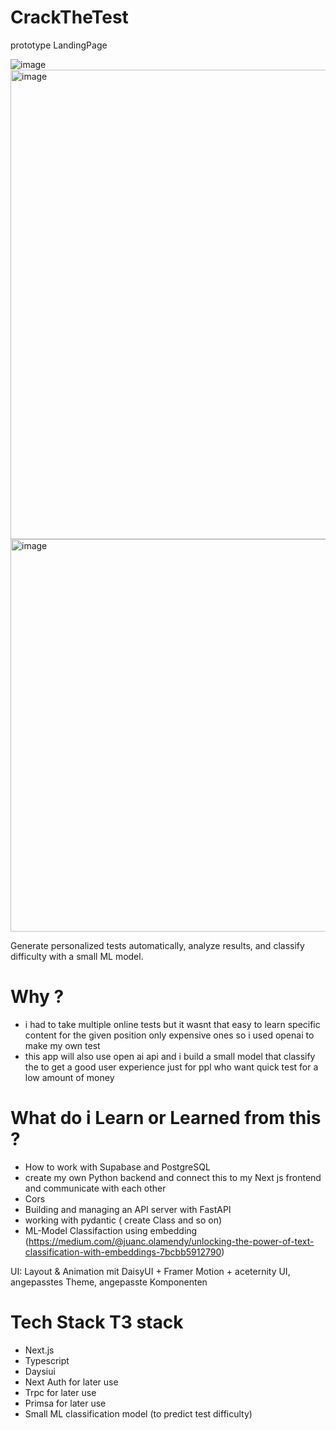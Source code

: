 # CrackTheTest

prototype LandingPage


![image](https://github.com/user-attachments/assets/4e015b3e-a7ab-4b58-97bc-22a61ec7dbcc)
<img width="1272" height="751" alt="image" src="https://github.com/user-attachments/assets/6b0eebe4-9a9f-44e2-a09a-713a1a3c1fc7" />
<img width="1224" height="628" alt="image" src="https://github.com/user-attachments/assets/cd3500f8-2233-461e-8b7c-e67bb03bea9d" />





Generate personalized tests automatically, analyze results, and classify difficulty with a small ML model.





# Why ?
- i had to take multiple online tests but it wasnt that easy to learn specific content for the given position only expensive ones so i used openai to make my own test
- this app will also use open ai api and i build a small model that classify the  to get a good user experience just for ppl who want quick test for a low amount of money

# What do i Learn or Learned from this ?
-  How to work with Supabase and PostgreSQL
-  create my own Python backend and connect this to my Next js frontend and communicate with each other
-  Cors
-  Building and managing an API server with FastAPI
-  working with pydantic ( create Class and so on)
-  ML-Model Classifaction using embedding (https://medium.com/@juanc.olamendy/unlocking-the-power-of-text-classification-with-embeddings-7bcbb5912790)


UI: Layout & Animation mit DaisyUI + Framer Motion + aceternity UI, angepasstes Theme, angepasste Komponenten
# Tech Stack   T3 stack
- Next.js
- Typescript
- Daysiui
- Next Auth for later use
- Trpc for later use
- Primsa for later use
- Small ML classification model (to predict test difficulty)

